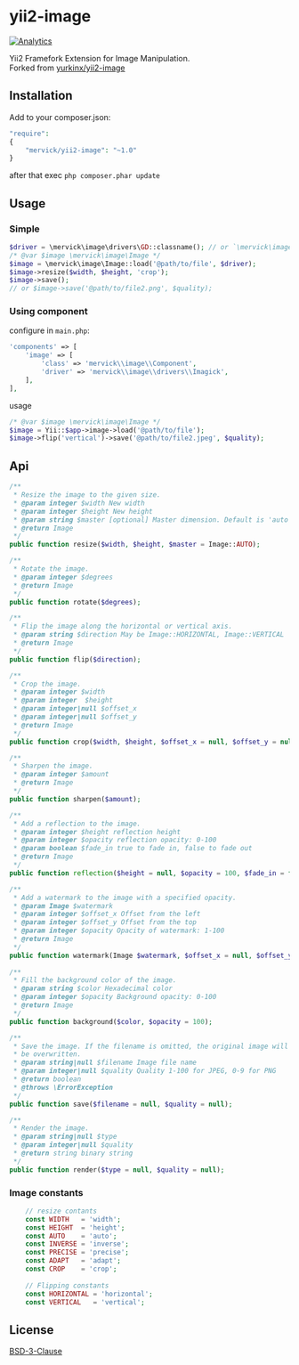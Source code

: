 # yii2-image 
[![Analytics](https://ga-beacon.appspot.com/UA-65295275-1/yii2-image)](https://github.com/igrigorik/ga-beacon)

Yii2 Framefork Extension for Image Manipulation.  
Forked from [yurkinx/yii2-image](https://github.com/yurkinx/yii2-image)

## Installation


Add to your composer.json:  
```php
"require": 
{
    "mervick/yii2-image": "~1.0"
}
```
after that exec `php composer.phar update`  

## Usage 

### Simple
```php
$driver = \mervick\image\drivers\GD::classname(); // or `\mervick\image\drivers\Imagick::classname()`
/* @var $image \mervick\image\Image */
$image = \mervick\image\Image::load('@path/to/file', $driver);
$image->resize($width, $height, 'crop');
$image->save(); 
// or $image->save('@path/to/file2.png', $quality);

```
### Using component

configure in `main.php`:
```php
'components' => [
    'image' => [
        'class' => 'mervick\\image\\Component',
        'driver' => 'mervick\\image\\drivers\\Imagick',
    ],
],
```
usage
```php
/* @var $image \mervick\image\Image */
$image = Yii::$app->image->load('@path/to/file');
$image->flip('vertical')->save('@path/to/file2.jpeg', $quality);

```

## Api
```php
/**
 * Resize the image to the given size.
 * @param integer $width New width
 * @param integer $height New height
 * @param string $master [optional] Master dimension. Default is 'auto'
 * @return Image
 */
public function resize($width, $height, $master = Image::AUTO);

/**
 * Rotate the image.
 * @param integer $degrees
 * @return Image
 */
public function rotate($degrees);

/**
 * Flip the image along the horizontal or vertical axis.
 * @param string $direction May be Image::HORIZONTAL, Image::VERTICAL
 * @return Image
 */
public function flip($direction);

/**
 * Crop the image.
 * @param integer $width
 * @param integer  $height
 * @param integer|null $offset_x
 * @param integer|null $offset_y
 * @return Image
 */
public function crop($width, $height, $offset_x = null, $offset_y = null);

/**
 * Sharpen the image.
 * @param integer $amount
 * @return Image
 */
public function sharpen($amount);

/**
 * Add a reflection to the image.
 * @param integer $height reflection height
 * @param integer $opacity reflection opacity: 0-100
 * @param boolean $fade_in true to fade in, false to fade out
 * @return Image
 */
public function reflection($height = null, $opacity = 100, $fade_in = false);

/**
 * Add a watermark to the image with a specified opacity.
 * @param Image $watermark
 * @param integer $offset_x Offset from the left
 * @param integer $offset_y Offset from the top
 * @param integer $opacity Opacity of watermark: 1-100
 * @return Image
 */
public function watermark(Image $watermark, $offset_x = null, $offset_y = null, $opacity = 100);
 
/**
 * Fill the background color of the image.
 * @param string $color Hexadecimal color
 * @param integer $opacity Background opacity: 0-100
 * @return Image
 */
public function background($color, $opacity = 100);

/**
 * Save the image. If the filename is omitted, the original image will
 * be overwritten.
 * @param string|null $filename Image file name
 * @param integer|null $quality Quality 1-100 for JPEG, 0-9 for PNG
 * @return boolean
 * @throws \ErrorException
 */
public function save($filename = null, $quality = null);

/**
 * Render the image.
 * @param string|null $type
 * @param integer|null $quality
 * @return string binary string
 */
public function render($type = null, $quality = null);
```

### Image constants
```php
    // resize contants
    const WIDTH   = 'width';
    const HEIGHT  = 'height';
    const AUTO    = 'auto';
    const INVERSE = 'inverse';
    const PRECISE = 'precise';
    const ADAPT   = 'adapt';
    const CROP    = 'crop';
    
    // Flipping constants 
    const HORIZONTAL = 'horizontal';
    const VERTICAL   = 'vertical';
```

## License
[BSD-3-Clause](http://opensource.org/licenses/BSD-3-Clause)





